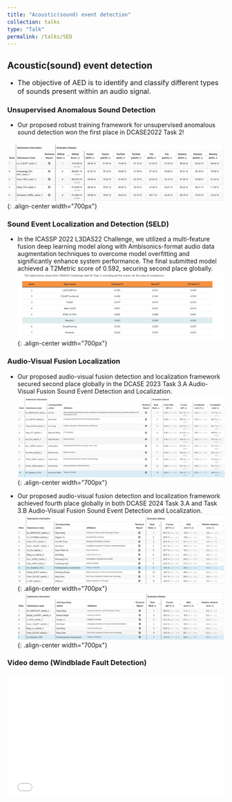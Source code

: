 ```yaml
---
title: "Acoustic(sound) event detection"
collection: talks
type: "Talk"
permalink: /talks/SED
---
```


##  Acoustic(sound) event detection 
- <font size=3> The objective of AED is to identify and classify different types of sounds present within an audio signal.</font>  



###  Unsupervised Anomalous Sound Detection
- Our proposed robust training framework for unsupervised anomalous sound detection won the first place in DCASE2022 Task 2!
  
 
![AEC before](/images/dcase2022.png){: .align-center width="700px"}

 
### Sound Event Localization and Detection (SELD)

- In the ICASSP 2022 L3DAS22 Challenge, we utilized a multi-feature fusion deep learning model along with Ambisonics-format audio data augmentation techniques to overcome model overfitting and significantly enhance system performance. The final submitted model achieved a T2Metric score of 0.592, securing second place globally.
![AEC before](/images/icasspr1.png){: .align-center width="700px"}

### Audio-Visual Fusion Localization

- Our proposed audio-visual fusion detection and localization framework secured second place globally in the DCASE 2023 Task 3.A Audio-Visual Fusion Sound Event Detection and Localization.
![AEC before](/images/dcase2023.png){: .align-center width="700px"}

- Our proposed audio-visual fusion detection and localization framework achieved fourth place globally in both DCASE 2024 Task 3.A and Task 3.B Audio-Visual Fusion Sound Event Detection and Localization.
![AEC before](/images/2024task3a.png){: .align-center width="700px"}
![AEC before](/images/2024task3b.png){: .align-center width="700px"}

### Video demo (Windblade Fault Detection)
   <div style="position: relative; padding-bottom: 56.25%; height: 0; overflow: hidden; max-width: 100%; height: auto;">
    <iframe 
    src="//player.bilibili.com/player.html?isOutside=true&aid=468455790&bvid=BV1L541117yt&cid=584375931&p=1&autoplay=0" 
    style="position: absolute; top: 0; left: 0; width: 100%; height: 100%;" 
    frameborder="0" 
    allowfullscreen="true">
    </iframe>
  </div>
   
   
